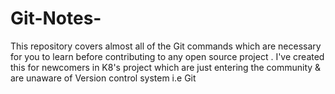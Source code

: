 # Git-Notes-
This repository covers almost all of the Git commands which are necessary for you to learn before contributing to any open source project . I've created this for newcomers in K8's project which are just entering the community &amp; are unaware of Version control system i.e Git 
